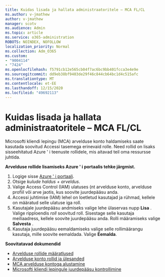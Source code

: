 ```yaml
---
title: Kuidas lisada ja hallata administraatoritele – MCA FL/CL
ms.author: v-jmathew
author: v-jmathew
manager: scotv
ms.audience: Admin
ms.topic: article
ms.service: o365-administration
ROBOTS: NOINDEX, NOFOLLOW
localization_priority: Normal
ms.collection: Adm_O365
ms.custom:
- "9004114"
- "7424"
ms.openlocfilehash: f5791cb12e565cb04f7ac6bc9bb401fcca3e4e9e
ms.sourcegitcommit: dd9eb38bf9403de29f46c844cb64bc1d4c515afc
ms.translationtype: MT
ms.contentlocale: et-EE
ms.lasthandoff: 12/15/2020
ms.locfileid: "49692113"
---
```

# <a name="how-to-add-and-manage-admins---mca-flcl"></a>Kuidas lisada ja hallata administraatoritele – MCA FL/CL

Microsofti kliendi lepingu (MCA) arvelduse konto haldamiseks saate kasutada soovitud Accessi tasemega erinevaid rolle. Need rollid on lisaks sisseehitatud Azure ' i teenuste rollidele, mis aitavad teil oma ressursse juhtida.

**Arvelduse rollide lisamiseks Azure ' i portaalis tehke järgmist.**

1. Logige sisse [Azure ' i portaali](https://portal.azure.com/).
2. Otsige *kulude haldus + arveldus*.
3. Valige Access Control (IAM) ulatuses (nt arvelduse konto, arvelduse profiil või arve jaotis, kus soovite juurdepääsu anda.
4. Accessi juhtimise (IAM) lehel on loetletud kasutajad ja rühmad, kellele on määratud selle ulatuse iga roll.
5. Kasutajale juurdepääsu andmiseks valige lehe ülaservas nupp **Lisa** . Valige ripploendis *roll* soovitud roll. Sisestage selle kasutaja meiliaadress, kellele soovite juurdepääsu anda. Rolli määramiseks valige **Salvesta** .
6. Kasutaja juurdepääsu eemaldamiseks valige selle rollimäärangu kasutaja, mille soovite eemaldada. Valige **Eemalda**.

**Soovitatavad dokumendid**

- [Arvelduse rollide määratlused](https://docs.microsoft.com/azure/cost-management-billing/manage/understand-mca-roles)
- [Arvelduse konto rollid ja ülesanded](https://docs.microsoft.com/azure/cost-management-billing/manage/understand-mca-roles#billing-account-roles-and-tasks)
- [MCA arvelduse kontoga alustamine](https://docs.microsoft.com/azure/cost-management-billing/understand/mca-overview)
- [Microsofti kliendi lepingule juurdepääsu kontrollimine](https://docs.microsoft.com/azure/cost-management-billing/manage/change-credit-card?WT.mc_id=Portal-Microsoft_Azure_Support%22%20%5Cl%20%22manage-credit-cards-for-a-microsoft-customer-agreement%22%20%5Ct%20%22_blank#check-the-type-of-your-account)
